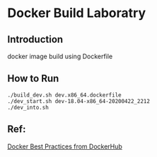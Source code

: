 # Docker Build Laboratry

## Introduction
docker image build using Dockerfile

## How to Run

```
./build_dev.sh dev.x86_64.dockerfile
./dev_start.sh dev-18.04-x86_64-20200422_2212
./dev_into.sh
```

## Ref:
[Docker Best Practices from DockerHub](https://docs.docker.com/develop/develop-images/dockerfile_best-practices/)

